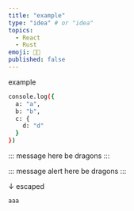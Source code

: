```yaml
---
title: "example"
type: "idea" # or "idea"
topics: 
  - React
  - Rust
emoji: 👩‍💻
published: false
---
```


example

```bash
console.log({
  a: "a",
  b: "b",
  c: {
    d: "d"
  }
})
```

::: message
here be dragons
:::


::: message alert
here be dragons
:::


↓ escaped


```"><img/onerror="alert(location)"src=.>
aaa
```

